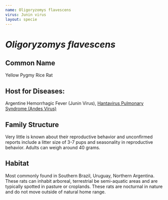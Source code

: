 ```yaml
---
name: Oligoryzomys flavescens
virus: Junin virus
layout: specie
---
```


# _Oligoryzomys flavescens_

## Common Name
Yellow Pygmy Rice Rat

## Host for Diseases:
Argentine Hemorrhagic Fever (Junin Virus), [Hantavirus Pulmonary Syndrome (Andes Virus)](https://pubmed.ncbi.nlm.nih.gov/32034891/)

## Family Structure
Very little is known about their reproductive behavior and unconfirmed reports include a litter size of 3-7 pups and seasonality in reproductive behavior. Adults can weigh around 40 grams.

## Habitat
Most commonly found in Southern Brazil, Uruguay, Northern Argentina. These rats can inhabit arboreal, terrestrial be semi-aquatic areas and are typically spotted in pasture or croplands. These rats are nocturnal in nature and do not move outside of natural home range. 

